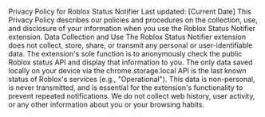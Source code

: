 Privacy Policy for Roblox Status Notifier
Last updated: [Current Date]
This Privacy Policy describes our policies and procedures on the collection, use, and disclosure of your information when you use the Roblox Status Notifier extension.
Data Collection and Use
The Roblox Status Notifier extension does not collect, store, share, or transmit any personal or user-identifiable data.
The extension's sole function is to anonymously check the public Roblox status API and display that information to you. The only data saved locally on your device via the chrome.storage.local API is the last known status of Roblox's services (e.g., "Operational"). This data is non-personal, is never transmitted, and is essential for the extension's functionality to prevent repeated notifications.
We do not collect web history, user activity, or any other information about you or your browsing habits.
